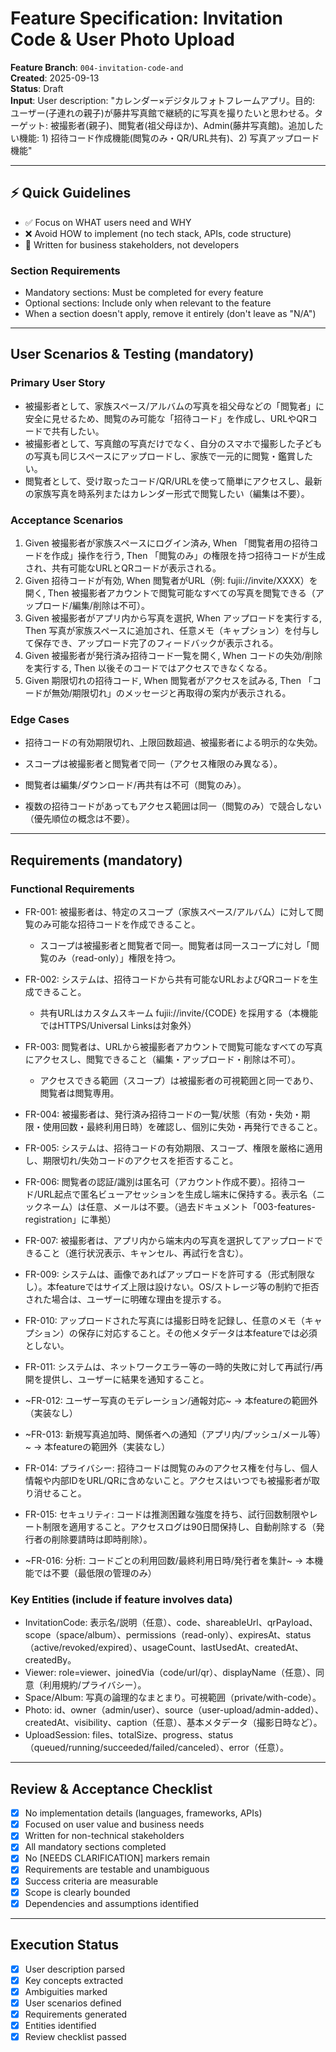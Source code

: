 # Feature Specification: Invitation Code & User Photo Upload

**Feature Branch**: `004-invitation-code-and`  
**Created**: 2025-09-13  
**Status**: Draft  
**Input**: User description: "カレンダー×デジタルフォトフレームアプリ。目的: ユーザー(子連れの親子)が藤井写真館で継続的に写真を撮りたいと思わせる。ターゲット: 被撮影者(親子)、閲覧者(祖父母ほか)、Admin(藤井写真館)。追加したい機能: 1) 招待コード作成機能(閲覧のみ・QR/URL共有)、2) 写真アップロード機能"

---

## ⚡ Quick Guidelines
- ✅ Focus on WHAT users need and WHY
- ❌ Avoid HOW to implement (no tech stack, APIs, code structure)
- 👥 Written for business stakeholders, not developers

### Section Requirements
- Mandatory sections: Must be completed for every feature
- Optional sections: Include only when relevant to the feature
- When a section doesn't apply, remove it entirely (don't leave as "N/A")

---

## User Scenarios & Testing (mandatory)

### Primary User Story
- 被撮影者として、家族スペース/アルバムの写真を祖父母などの「閲覧者」に安全に見せるため、閲覧のみ可能な「招待コード」を作成し、URLやQRコードで共有したい。
 - 被撮影者として、写真館の写真だけでなく、自分のスマホで撮影した子どもの写真も同じスペースにアップロードし、家族で一元的に閲覧・鑑賞したい。
- 閲覧者として、受け取ったコード/QR/URLを使って簡単にアクセスし、最新の家族写真を時系列またはカレンダー形式で閲覧したい（編集は不要）。
 

### Acceptance Scenarios
1. Given 被撮影者が家族スペースにログイン済み, When 「閲覧者用の招待コードを作成」操作を行う, Then 「閲覧のみ」の権限を持つ招待コードが生成され、共有可能なURLとQRコードが表示される。
2. Given 招待コードが有効, When 閲覧者がURL（例: fujii://invite/XXXX）を開く, Then 被撮影者アカウントで閲覧可能なすべての写真を閲覧できる（アップロード/編集/削除は不可）。
3. Given 被撮影者がアプリ内から写真を選択, When アップロードを実行する, Then 写真が家族スペースに追加され、任意メモ（キャプション）を付与して保存でき、アップロード完了のフィードバックが表示される。
4. Given 被撮影者が発行済み招待コード一覧を開く, When コードの失効/削除を実行する, Then 以後そのコードではアクセスできなくなる。
5. Given 期限切れの招待コード, When 閲覧者がアクセスを試みる, Then 「コードが無効/期限切れ」のメッセージと再取得の案内が表示される。

### Edge Cases
- 招待コードの有効期限切れ、上限回数超過、被撮影者による明示的な失効。
- スコープは被撮影者と閲覧者で同一（アクセス権限のみ異なる）。
- 閲覧者は編集/ダウンロード/再共有は不可（閲覧のみ）。
 
- 複数の招待コードがあってもアクセス範囲は同一（閲覧のみ）で競合しない（優先順位の概念は不要）。

---

## Requirements (mandatory)

### Functional Requirements
- FR-001: 被撮影者は、特定のスコープ（家族スペース/アルバム）に対して閲覧のみ可能な招待コードを作成できること。
	- スコープは被撮影者と閲覧者で同一。閲覧者は同一スコープに対し「閲覧のみ（read-only）」権限を持つ。
- FR-002: システムは、招待コードから共有可能なURLおよびQRコードを生成できること。
	- 共有URLはカスタムスキーム fujii://invite/{CODE} を採用する（本機能ではHTTPS/Universal Linksは対象外）
- FR-003: 閲覧者は、URLから被撮影者アカウントで閲覧可能なすべての写真にアクセスし、閲覧できること（編集・アップロード・削除は不可）。
	- アクセスできる範囲（スコープ）は被撮影者の可視範囲と同一であり、閲覧者は閲覧専用。
- FR-004: 被撮影者は、発行済み招待コードの一覧/状態（有効・失効・期限・使用回数・最終利用日時）を確認し、個別に失効・再発行できること。
- FR-005: システムは、招待コードの有効期限、スコープ、権限を厳格に適用し、期限切れ/失効コードのアクセスを拒否すること。
- FR-006: 閲覧者の認証/識別は匿名可（アカウント作成不要）。招待コード/URL起点で匿名ビューアセッションを生成し端末に保持する。表示名（ニックネーム）は任意、メールは不要。（過去ドキュメント「003-features-registration」に準拠）
- FR-007: 被撮影者は、アプリ内から端末内の写真を選択してアップロードできること（進行状況表示、キャンセル、再試行を含む）。
 
- FR-009: システムは、画像であればアップロードを許可する（形式制限なし）。本featureではサイズ上限は設けない。OS/ストレージ等の制約で拒否された場合は、ユーザーに明確な理由を提示する。
- FR-010: アップロードされた写真には撮影日時を記録し、任意のメモ（キャプション）の保存に対応すること。その他メタデータは本featureでは必須としない。
- FR-011: システムは、ネットワークエラー等の一時的失敗に対して再試行/再開を提供し、ユーザーに結果を通知すること。
- ~FR-012: ユーザー写真のモデレーション/通報対応~ → 本featureの範囲外（実装なし）
- ~FR-013: 新規写真追加時、関係者への通知（アプリ内/プッシュ/メール等）~ → 本featureの範囲外（実装なし）
- FR-014: プライバシー: 招待コードは閲覧のみのアクセス権を付与し、個人情報や内部IDをURL/QRに含めないこと。アクセスはいつでも被撮影者が取り消せること。
- FR-015: セキュリティ: コードは推測困難な強度を持ち、試行回数制限やレート制限を適用すること。アクセスログは90日間保持し、自動削除する（発行者の削除要請時は即時削除）。
- ~FR-016: 分析: コードごとの利用回数/最終利用日時/発行者を集計~ → 本機能では不要（最低限の管理のみ）

### Key Entities (include if feature involves data)
- InvitationCode: 表示名/説明（任意）、code、shareableUrl、qrPayload、scope（space/album）、permissions（read-only）、expiresAt、status（active/revoked/expired）、usageCount、lastUsedAt、createdAt、createdBy。
- Viewer: role=viewer、joinedVia（code/url/qr）、displayName（任意）、同意（利用規約/プライバシー）。
- Space/Album: 写真の論理的なまとまり。可視範囲（private/with-code）。
- Photo: id、owner（admin/user）、source（user-upload/admin-added）、createdAt、visibility、caption（任意）、基本メタデータ（撮影日時など）。
- UploadSession: files、totalSize、progress、status（queued/running/succeeded/failed/canceled）、error（任意）。

---

## Review & Acceptance Checklist
- [x] No implementation details (languages, frameworks, APIs)
- [x] Focused on user value and business needs
- [x] Written for non-technical stakeholders
- [x] All mandatory sections completed
- [x] No [NEEDS CLARIFICATION] markers remain
- [x] Requirements are testable and unambiguous  
- [x] Success criteria are measurable
- [x] Scope is clearly bounded
- [x] Dependencies and assumptions identified

---

## Execution Status
- [x] User description parsed
- [x] Key concepts extracted
- [x] Ambiguities marked
- [x] User scenarios defined
- [x] Requirements generated
- [x] Entities identified
- [x] Review checklist passed
